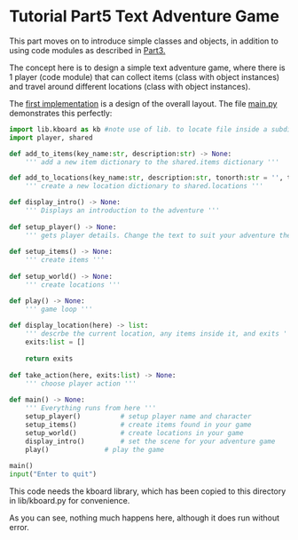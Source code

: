 <h1>Tutorial Part5 Text Adventure Game </h1>

This part  moves on to introduce simple classes and objects, in addition to using code modules as described in [Part3.](Tutorial-Part3.md)

The concept here is to design a simple text adventure game, where there is 1 player (code module)
that can collect items (class with object instances) and travel around different locations (class with object instances).

The [first implementation](/Python/OOP/00-Adventure%20Game-layout) is a design of the overall layout. The file [main.py](/Python/OOP/00-Adventure%20Game-layout/main.py) demonstrates this perfectly:

```python
import lib.kboard as kb #note use of lib. to locate file inside a subdirectory called lib
import player, shared

def add_to_items(key_name:str, description:str) -> None:
	''' add a new item dictionary to the shared.items dictionary '''

def add_to_locations(key_name:str, description:str, tonorth:str = '', toeast:str = '', tosouth:str = '', towest:str = '', item_required:str = '', items:list = []) -> None:
	''' create a new location dictionary to shared.locations '''

def display_intro() -> None:
	''' Displays an introduction to the adventure '''
	
def setup_player() -> None:
	''' gets player details. Change the text to suit your adventure theme '''
	
def setup_items() -> None:
	''' create items '''
	
def setup_world() -> None:
	''' create locations '''

def play() -> None:
	''' game loop '''
	
def display_location(here) -> list:
	''' descrbe the current location, any items inside it, and exits '''
	exits:list = []
		
	return exits
		
def	take_action(here, exits:list) -> None:
	''' choose player action '''
	
def main() -> None:
	''' Everything runs from here '''
	setup_player()			# setup player name and character
	setup_items()			# create items found in your game
	setup_world()			# create locations in your game
	display_intro()			# set the scene for your adventure game
	play()				# play the game
	
main()
input("Enter to quit")
```
This code needs the kboard library, which has been copied to this directory in lib/kboard.py for convenience.

As you can see, nothing much happens here, although it does run without error.
